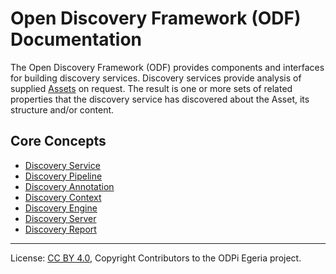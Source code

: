 <!-- SPDX-License-Identifier: CC-BY-4.0 -->
<!-- Copyright Contributors to the ODPi Egeria project. -->

# Open Discovery Framework (ODF) Documentation

The Open Discovery Framework (ODF) provides components and interfaces for building
discovery services.   Discovery services provide analysis of supplied
[Assets](../../../../open-metadata-implementation/access-services/docs/concepts/assets) on request.
The result is one or more sets of related properties that the discovery service has
discovered about the Asset, its structure and/or content.


## Core Concepts

* [Discovery Service](discovery-service.md)
* [Discovery Pipeline](discovery-pipeline.md)
* [Discovery Annotation](discovery-annotation.md)
* [Discovery Context](discovery-context.md)
* [Discovery Engine](discovery-engine.md)
* [Discovery Server](discovery-server.md)
* [Discovery Report](discovery-report.md)

----
License: [CC BY 4.0](https://creativecommons.org/licenses/by/4.0/),
Copyright Contributors to the ODPi Egeria project.